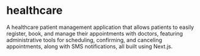 # healthcare
A healthcare patient management application that allows patients to easily register, book, and manage their appointments with doctors, featuring administrative tools for scheduling, confirming, and canceling appointments, along with SMS notifications, all built using Next.js.
